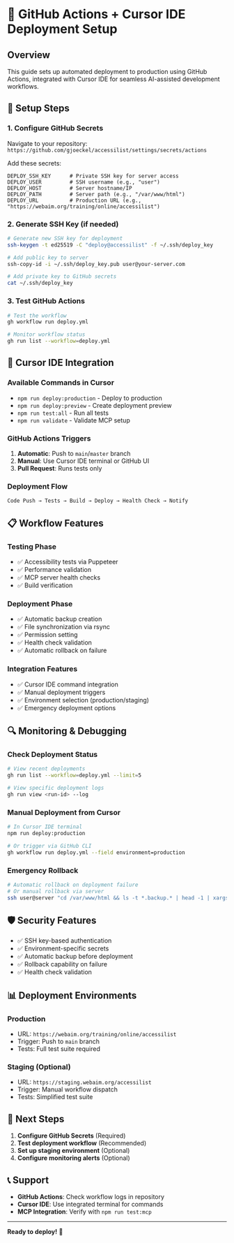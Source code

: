 # 🚀 GitHub Actions + Cursor IDE Deployment Setup

## Overview
This guide sets up automated deployment to production using GitHub Actions, integrated with Cursor IDE for seamless AI-assisted development workflows.

## 🔧 **Setup Steps**

### 1. **Configure GitHub Secrets**
Navigate to your repository: `https://github.com/gjoeckel/accessilist/settings/secrets/actions`

Add these secrets:
```
DEPLOY_SSH_KEY      # Private SSH key for server access
DEPLOY_USER         # SSH username (e.g., "user")
DEPLOY_HOST         # Server hostname/IP
DEPLOY_PATH         # Server path (e.g., "/var/www/html")
DEPLOY_URL          # Production URL (e.g., "https://webaim.org/training/online/accessilist")
```

### 2. **Generate SSH Key (if needed)**
```bash
# Generate new SSH key for deployment
ssh-keygen -t ed25519 -C "deploy@accessilist" -f ~/.ssh/deploy_key

# Add public key to server
ssh-copy-id -i ~/.ssh/deploy_key.pub user@your-server.com

# Add private key to GitHub secrets
cat ~/.ssh/deploy_key
```

### 3. **Test GitHub Actions**
```bash
# Test the workflow
gh workflow run deploy.yml

# Monitor workflow status
gh run list --workflow=deploy.yml
```

## 🎯 **Cursor IDE Integration**

### **Available Commands in Cursor**
- `npm run deploy:production` - Deploy to production
- `npm run deploy:preview` - Create deployment preview
- `npm run test:all` - Run all tests
- `npm run validate` - Validate MCP setup

### **GitHub Actions Triggers**
1. **Automatic**: Push to `main`/`master` branch
2. **Manual**: Use Cursor IDE terminal or GitHub UI
3. **Pull Request**: Runs tests only

### **Deployment Flow**
```
Code Push → Tests → Build → Deploy → Health Check → Notify
```

## 📋 **Workflow Features**

### **Testing Phase**
- ✅ Accessibility tests via Puppeteer
- ✅ Performance validation
- ✅ MCP server health checks
- ✅ Build verification

### **Deployment Phase**
- ✅ Automatic backup creation
- ✅ File synchronization via rsync
- ✅ Permission setting
- ✅ Health check validation
- ✅ Automatic rollback on failure

### **Integration Features**
- ✅ Cursor IDE command integration
- ✅ Manual deployment triggers
- ✅ Environment selection (production/staging)
- ✅ Emergency deployment options

## 🔍 **Monitoring & Debugging**

### **Check Deployment Status**
```bash
# View recent deployments
gh run list --workflow=deploy.yml --limit=5

# View specific deployment logs
gh run view <run-id> --log
```

### **Manual Deployment from Cursor**
```bash
# In Cursor IDE terminal
npm run deploy:production

# Or trigger via GitHub CLI
gh workflow run deploy.yml --field environment=production
```

### **Emergency Rollback**
```bash
# Automatic rollback on deployment failure
# Or manual rollback via server
ssh user@server "cd /var/www/html && ls -t *.backup.* | head -1 | xargs -I {} cp -r {}/* ."
```

## 🛡️ **Security Features**

- ✅ SSH key-based authentication
- ✅ Environment-specific secrets
- ✅ Automatic backup before deployment
- ✅ Rollback capability on failure
- ✅ Health check validation

## 📊 **Deployment Environments**

### **Production**
- URL: `https://webaim.org/training/online/accessilist`
- Trigger: Push to `main` branch
- Tests: Full test suite required

### **Staging** (Optional)
- URL: `https://staging.webaim.org/accessilist`
- Trigger: Manual workflow dispatch
- Tests: Simplified test suite

## 🚀 **Next Steps**

1. **Configure GitHub Secrets** (Required)
2. **Test deployment workflow** (Recommended)
3. **Set up staging environment** (Optional)
4. **Configure monitoring alerts** (Optional)

## 📞 **Support**

- **GitHub Actions**: Check workflow logs in repository
- **Cursor IDE**: Use integrated terminal for commands
- **MCP Integration**: Verify with `npm run test:mcp`

---

**Ready to deploy!** 🎉
